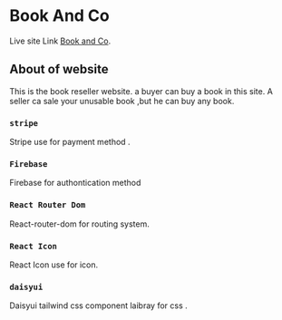 # Book And Co

Live site Link [Book and Co](https://book-and-co.web.app/).


## About of website

This is the book reseller website. a buyer can buy a book in this site. A seller ca sale your unusable book ,but he can buy any book. 

### `stripe`

Stripe use for payment method .

### `Firebase`

Firebase for authontication method

### `React Router Dom`

React-router-dom for routing system.

### `React Icon`

React Icon use for icon.

### `daisyui`

Daisyui tailwind css component laibray for css .


